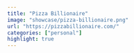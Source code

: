 ```yaml
---
title: "Pizza Billionaire"
image: "showcase/pizza-billionaire.png"
url: "https://pizzabillionaire.com/"
categories: ["personal"]
highlight: true
---
```

